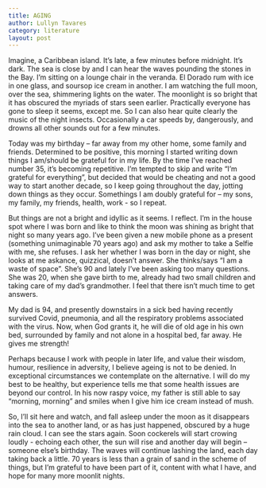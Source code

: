 ```yaml
---
title: AGING
author: Lullyn Tavares
category: literature
layout: post
---
```


Imagine, a Caribbean island. It’s late, a few minutes before midnight.  It’s dark.  The sea is close by and I can hear the waves pounding the stones in the Bay. I’m sitting on a lounge chair in the veranda. El  Dorado rum with ice in one glass, and soursop ice cream in another. I am watching the full moon, over the sea, shimmering lights on the water. The moonlight is so bright that it has obscured the myriads of stars seen earlier. Practically everyone has gone to sleep it seems, except me.  So I can also hear quite clearly the music of the night insects.  Occasionally a car speeds by, dangerously, and drowns all other sounds out for a few minutes.  

Today was my birthday – far away from my other home, some family and friends.  Determined to be positive, this morning I started writing down things I am/should be grateful for in my life.  By the time I’ve reached number 35, it’s becoming repetitive.  I’m tempted to skip and write “I’m grateful for everything”, but decided that would be cheating and not a good way to start another decade, so I keep going throughout the day, jotting down things as they occur.  Somethings I am doubly grateful for – my sons, my family, my friends, health, work - so I repeat.  

But things are not a bright and idyllic as it seems.  I reflect.   I’m in the house spot where I was born and like to think the moon was shining as bright that night so many years ago.   I’ve been given a new mobile phone as a present (something unimaginable 70 years ago) and ask my mother to take a Selfie with me, she refuses.  I ask her whether I was born in the day or night, she looks at me askance, quizzical, doesn’t answer.  She thinks/says “I am a waste of space”.  She’s 90 and lately I’ve been asking too many questions.  She was 20, when she gave birth to me, already had two small children and taking care of my dad’s grandmother. I feel that there isn’t much time to get answers. 

My dad is 94, and presently downstairs in a sick bed having recently survived Covid, pneumonia, and all the respiratory problems associated with the virus.  Now, when God grants it, he will die of old age in his own bed, surrounded by family and not alone in a hospital bed, far away.  He gives me strength! 

Perhaps because I work with people in later life, and value their wisdom, humour, resilience in adversity, I believe ageing is not to be denied. In exceptional circumstances we contemplate on the alternative. I will do my best to be healthy, but experience tells me that some health issues are beyond our control.  In his now raspy voice, my father is still able to say “morning, morning” and smiles when I give him ice cream instead of mush. 

So, I’ll sit here and watch, and fall asleep under the moon as it disappears into the sea to another land, or as has just happened, obscured by a huge rain cloud.  I can see the stars again. Soon cockerels will start crowing loudly - echoing each other, the sun will rise and another day will begin – someone else’s birthday.  The waves will continue lashing the land, each day taking back a little. 70 years is less than a grain of sand in the scheme of things, but I’m grateful to have been part of it, content with what I have, and hope for many more moonlit nights.     


